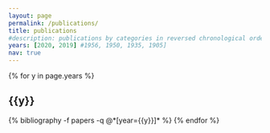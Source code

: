 ```yaml
---
layout: page
permalink: /publications/
title: publications
#description: publications by categories in reversed chronological order. generated by jekyll-scholar.
years: [2020, 2019] #1956, 1950, 1935, 1905]
nav: true
---
```


<div class="publications">

{% for y in page.years %}
  <h2 class="year">{{y}}</h2>
  {% bibliography -f papers -q @*[year={{y}}]* %}
{% endfor %}

</div>
